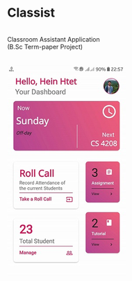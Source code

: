 # Classist
\
Classroom Assistant Application\
(B.Sc Term-paper Project)\
\
\
![Dashboard|20%](screenshots/Home.jpg)
